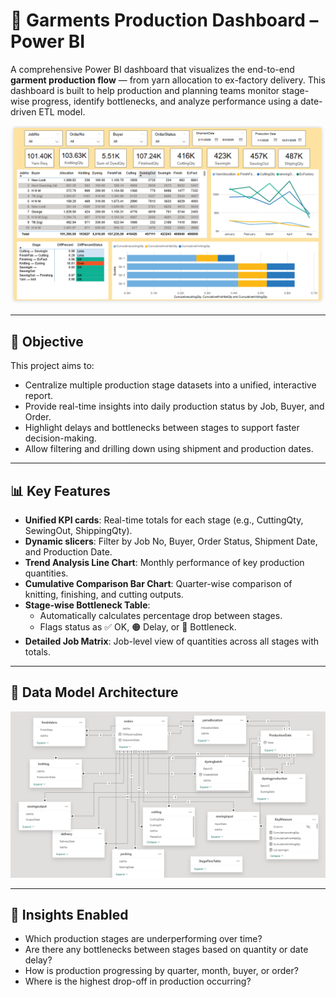 # 🧵 Garments Production Dashboard – Power BI

A comprehensive Power BI dashboard that visualizes the end-to-end **garment production flow** — from yarn allocation to ex-factory delivery. This dashboard is built to help production and planning teams monitor stage-wise progress, identify bottlenecks, and analyze performance using a date-driven ETL model.

![Dashboard Screenshot](./Dashboard_view.PNG)

---

## 📌 Objective

This project aims to:
- Centralize multiple production stage datasets into a unified, interactive report.
- Provide real-time insights into daily production status by Job, Buyer, and Order.
- Highlight delays and bottlenecks between stages to support faster decision-making.
- Allow filtering and drilling down using shipment and production dates.

---

## 📊 Key Features

- **Unified KPI cards**: Real-time totals for each stage (e.g., CuttingQty, SewingOut, ShippingQty).
- **Dynamic slicers**: Filter by Job No, Buyer, Order Status, Shipment Date, and Production Date.
- **Trend Analysis Line Chart**: Monthly performance of key production quantities.
- **Cumulative Comparison Bar Chart**: Quarter-wise comparison of knitting, finishing, and cutting outputs.
- **Stage-wise Bottleneck Table**:
  - Automatically calculates percentage drop between stages.
  - Flags status as ✅ OK, 🟠 Delay, or 🔴 Bottleneck.
- **Detailed Job Matrix**: Job-level view of quantities across all stages with totals.

---
## 🧩 Data Model Architecture

![Data Model View](./Model_View.PNG)

---

## 🧠 Insights Enabled

- Which production stages are underperforming over time?
- Are there any bottlenecks between stages based on quantity or date delay?
- How is production progressing by quarter, month, buyer, or order?
- Where is the highest drop-off in production occurring?

